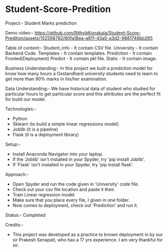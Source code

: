 # Student-Score-Predition
Project:-
Student Marks prediction

Demo video:- 
https://github.com/RithvikKonakala/Student-Score-Predition/assets/152598782/80fa18ea-a811-43a5-a3d2-9881746bb265


Table of content:-
Student_info - It contain CSV file.
University - It contain Backend Code.
Templates - It contain templates.
Prediction - It contain Fronted(Deployment)
Predict - It contain pkl file.
Static - It contain image.

Business Understanding:-
In this project we built a prediction model for know how many hours a Oxstandhard university students need to learn to get more than 90% marks in his/her examination.

Data Understanding:-
We have historical data of student who studied for particular hours to get particular score and this attributes are the perfect fit for build our model.

Technologies:- 
- Python
- Sklearn (to build a simple linear regressions model)
- Joblib (it is a pipeline)
- Flask (it is a deployment library)

Setup:-
- Install Anaconda Navigator into your laptop.
- If the 'Joblib' isn't installed in your Spyder, try 'pip install Joblib'.
- If 'Flask' isn't installed in your Spyder, try 'pip install flask'.

Approach:-
- Open Spyder and run the code given in 'University' code file.
- Check out your csv file location and paste it their.
- Train Linear regression model.
- Make sure that you place every file, I given in one folder.
- Now comes to deployment, check out 'Prediction' and run it.

Status:-
Completed

Credits:-
- This project was developed as a practice to known deployment in by our sir Prakesh Senapati, who has a 17 yrs experience. I am very thankful for sir.
